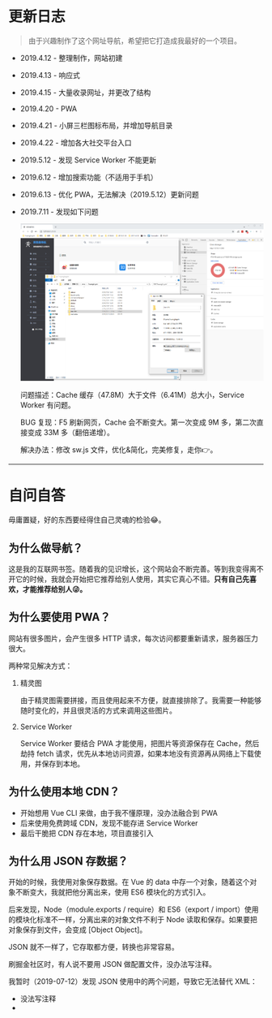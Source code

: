 # 更新日志

> 由于兴趣制作了这个网址导航，希望把它打造成我最好的一个项目。

- 2019.4.12 - 整理制作，网站初建

- 2019.4.13 - 响应式

- 2019.4.15 - 大量收录网址，并更改了结构

- 2019.4.20 - PWA

- 2019.4.21 - 小屏三栏图标布局，并增加导航目录

- 2019.4.22 - 增加各大社交平台入口

- 2019.5.12 - 发现 Service Worker 不能更新

- 2019.6.12 - 增加搜索功能（不适用于手机）

- 2019.6.13 - 优化 PWA，无法解决（2019.5.12）更新问题

- 2019.7.11 - 发现如下问题

  ![bug-2019-07-11](image/screenshot/bug-2019-07-11.png)

  问题描述：Cache 缓存（47.8M）大于文件（6.41M）总大小，Service Worker 有问题。

  BUG 复现：F5 刷新网页，Cache 会不断变大。第一次变成 9M 多，第二次直接变成 33M 多（翻倍递增）。

  解决办法：修改 sw.js 文件，优化&简化，完美修复，走你👉。

-----

# 自问自答

毋庸置疑，好的东西要经得住自己灵魂的检验😂。

## 为什么做导航？

这是我的互联网书签。随着我的见识增长，这个网站会不断完善。等到我变得离不开它的时候，我就会开始把它推荐给别人使用，其实它真心不错。**只有自己先喜欢，才能推荐给别人😜。**

## 为什么要使用 PWA？

网站有很多图片，会产生很多 HTTP 请求，每次访问都要重新请求，服务器压力很大。

两种常见解决方式：

1. 精灵图

   由于精灵图需要拼接，而且使用起来不方便，就直接排除了。我需要一种能够随时变化的，并且很灵活的方式来调用这些图片。

2. Service Worker

   Service Worker 要结合 PWA 才能使用，把图片等资源保存在 Cache，然后劫持 fetch 请求，优先从本地访问资源，如果本地没有资源再从网络上下载使用，并保存到本地。

## 为什么使用本地 CDN？

- 开始想用 Vue CLI 来做，由于我不懂原理，没办法融合到 PWA 
- 后来使用免费跨域 CDN，发现不能存进 Service Worker
- 最后干脆把 CDN 存在本地，项目直接引入

## 为什么用 JSON 存数据？

开始的时候，我使用对象保存数据。在 Vue 的 data 中存一个对象，随着这个对象不断变大，我就把他分离出来，使用 ES6 模块化的方式引入。

后来发现，Node（module.exports / require）和 ES6（export / import）使用的模块化标准不一样，分离出来的对象文件不利于 Node 读取和保存。如果要把对象保存到文件，会变成 [Object Object]。

JSON 就不一样了，它存取都方便，转换也非常容易。

刷掘金社区时，有人说不要用 JSON 做配置文件，没办法写注释。

我暂时（2019-07-12）发现 JSON 使用中的两个问题，导致它无法替代 XML：

- 没法写注释
- 



